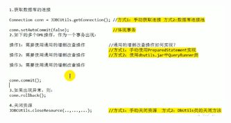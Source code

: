 ![image-20210722131359866](https://raw.githubusercontent.com/xzx-summer/image/main/img/20210722131400.png)